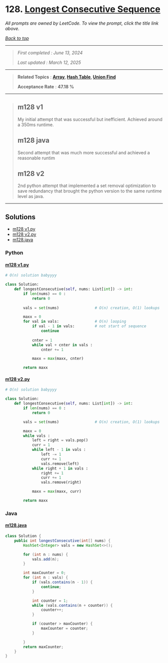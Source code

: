# 128. [Longest Consecutive Sequence](<https://leetcode.com/problems/longest-consecutive-sequence>)

*All prompts are owned by LeetCode. To view the prompt, click the title link above.*

*[Back to top](<../README.md>)*

------

> *First completed : June 13, 2024*
>
> *Last updated : March 12, 2025*

------

> **Related Topics** : **[Array](<by_topic/Array.md>), [Hash Table](<by_topic/Hash Table.md>), [Union Find](<by_topic/Union Find.md>)**
>
> **Acceptance Rate** : **47.18 %**

------

> ## m128 v1
> 
> My initial attempt that was successful but inefficient. Achieved around a 350ms runtime.
> 
> ## m128 java
> 
> Second attempt that was much more successful and achieved a reasonable runtim
> 
> ## m128 v2
> 
> 2nd python attempt that implemented a set removal optimization to save redundancy that brought the python version to the same runtime level as java.
> 

------

## Solutions

- [m128 v1.py](<../my-submissions/m128 v1.py>)
- [m128 v2.py](<../my-submissions/m128 v2.py>)
- [m128.java](<../my-submissions/m128.java>)
### Python
#### [m128 v1.py](<../my-submissions/m128 v1.py>)
```Python
# O(n) solution babyyyy

class Solution:
    def longestConsecutive(self, nums: List[int]) -> int:
        if len(nums) == 0 :
            return 0
        
        vals = set(nums)                # O(n) creation, O(1) lookups

        maxx = 0
        for val in vals:                # O(n) looping
            if val - 1 in vals:         # not start of sequence
                continue
            
            cnter = 1
            while val + cnter in vals :
                cnter += 1

            maxx = max(maxx, cnter)

        return maxx

```

#### [m128 v2.py](<../my-submissions/m128 v2.py>)
```Python
# O(n) solution babyyyy

class Solution:
    def longestConsecutive(self, nums: List[int]) -> int:
        if len(nums) == 0 :
            return 0

        vals = set(nums)                # O(n) creation, O(1) lookups

        maxx = 0
        while vals :
            left = right = vals.pop()
            curr = 1
            while left - 1 in vals :
                left -= 1
                curr += 1
                vals.remove(left)
            while right + 1 in vals :
                right += 1
                curr += 1
                vals.remove(right)

            maxx = max(maxx, curr)

        return maxx

```

### Java
#### [m128.java](<../my-submissions/m128.java>)
```Java
class Solution {
    public int longestConsecutive(int[] nums) {
        HashSet<Integer> vals = new HashSet<>();

        for (int n : nums) {
            vals.add(n);
        }

        int maxCounter = 0;
        for (int n : vals) {
            if (vals.contains(n - 1)) {
                continue;
            }

            int counter = 1;
            while (vals.contains(n + counter)) {
                counter++;
            }

            if (counter > maxCounter) {
                maxCounter = counter;
            }

        }
        return maxCounter;
    }
}
```

